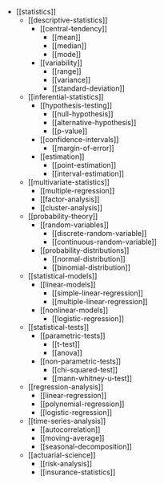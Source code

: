 - [[statistics]]
  - [[descriptive-statistics]]
    - [[central-tendency]]
      - [[mean]]
      - [[median]]
      - [[mode]]
    - [[variability]]
      - [[range]]
      - [[variance]]
      - [[standard-deviation]]
  - [[inferential-statistics]]
    - [[hypothesis-testing]]
      - [[null-hypothesis]]
      - [[alternative-hypothesis]]
      - [[p-value]]
    - [[confidence-intervals]]
      - [[margin-of-error]]
    - [[estimation]]
      - [[point-estimation]]
      - [[interval-estimation]]
  - [[multivariate-statistics]]
    - [[multiple-regression]]
    - [[factor-analysis]]
    - [[cluster-analysis]]
  - [[probability-theory]]
    - [[random-variables]]
      - [[discrete-random-variable]]
      - [[continuous-random-variable]]
    - [[probability-distributions]]
      - [[normal-distribution]]
      - [[binomial-distribution]]
  - [[statistical-models]]
    - [[linear-models]]
      - [[simple-linear-regression]]
      - [[multiple-linear-regression]]
    - [[nonlinear-models]]
      - [[logistic-regression]]
  - [[statistical-tests]]
    - [[parametric-tests]]
      - [[t-test]]
      - [[anova]]
    - [[non-parametric-tests]]
      - [[chi-squared-test]]
      - [[mann-whitney-u-test]]
  - [[regression-analysis]]
    - [[linear-regression]]
    - [[polynomial-regression]]
    - [[logistic-regression]]
  - [[time-series-analysis]]
    - [[autocorrelation]]
    - [[moving-average]]
    - [[seasonal-decomposition]]
  - [[actuarial-science]]
    - [[risk-analysis]]
    - [[insurance-statistics]]
